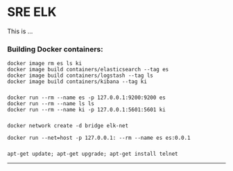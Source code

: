 
# SRE ELK
This is ...

### Building Docker containers:

    docker image rm es ls ki
    docker image build containers/elasticsearch --tag es
    docker image build containers/logstash --tag ls
    docker image build containers/kibana --tag ki

###

    docker run --rm --name es -p 127.0.0.1:9200:9200 es
    docker run --rm --name ls ls
    docker run --rm --name ki -p 127.0.0.1:5601:5601 ki


###

    docker network create -d bridge elk-net

    docker run --net=host -p 127.0.0.1: --rm --name es es:0.0.1
   
###
   
    apt-get update; apt-get upgrade; apt-get install telnet

---
